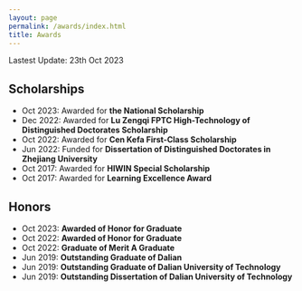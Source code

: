 ```yaml
---
layout: page
permalink: /awards/index.html
title: Awards
---
```


Lastest Update: 23th Oct 2023 

## Scholarships

- Oct 2023: Awarded for **the National Scholarship** <br>
- Dec 2022: Awarded for **Lu Zengqi FPTC High-Technology of Distinguished Doctorates Scholarship** <br>
- Oct 2022: Awarded for **Cen Kefa First-Class Scholarship** <br>
- Jun 2022: Funded for **Dissertation of Distinguished Doctorates in Zhejiang University** <br>
- Oct 2017: Awarded for **HIWIN Special Scholarship** <br>
- Oct 2017: Awarded for **Learning Excellence Award** <br>

## Honors

- Oct 2023: **Awarded of Honor for Graduate**<br>
- Oct 2022: **Awarded of Honor for Graduate**<br>
- Oct 2022: **Graduate of Merit A Graduate**<br>
- Jun 2019: **Outstanding Graduate of Dalian**<br>
- Jun 2019: **Outstanding Graduate of Dalian University of Technology**<br>
- Jun 2019: **Outstanding Dissertation of Dalian University of Technology**<br>
